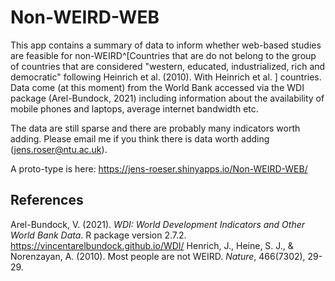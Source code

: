 # Non-WEIRD-WEB

This app contains a summary of data to inform whether web-based studies are feasible for non-WEIRD^[Countries that are do not belong to the group of countries that are considered "western, educated, industrialized, rich and democratic" following Heinrich et al. (2010). With Heinrich et al. ] countries. Data come (at this moment) from the World Bank accessed via the WDI package (Arel-Bundock, 2021) including information about the availability of mobile phones and laptops, average internet bandwidth etc.

The data are still sparse and there are probably many indicators worth adding. Please email me if you think there is data worth adding (jens.roser@ntu.ac.uk).

A proto-type is here:
https://jens-roeser.shinyapps.io/Non-WEIRD-WEB/

## References

Arel-Bundock, V. (2021). *WDI: World Development Indicators and Other World Bank Data*. R package version 2.7.2. https://vincentarelbundock.github.io/WDI/
Henrich, J., Heine, S. J., & Norenzayan, A. (2010). Most people are not WEIRD. *Nature*, 466(7302), 29-29.

